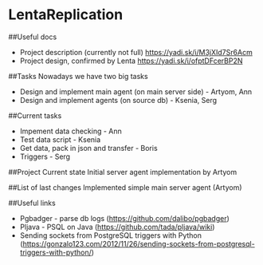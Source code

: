 # LentaReplication

##Useful docs
- Project description (currently not full) https://yadi.sk/i/M3jXId7Sr6Acm
- Project design, confirmed by Lenta https://yadi.sk/i/ofptDFcerBP2N

##Tasks
Nowadays we have two big tasks
- Design and implement main agent (on main server side) - Artyom, Ann
- Design and implement agents (on source db) - Ksenia, Serg

##Current tasks
- Impement data checking - Ann
- Test data script - Ksenia
- Get data, pack in json and transfer - Boris
- Triggers - Serg

##Project Current state
Initial server agent implementation by Artyom

##List of last changes
Implemented simple main server agent (Artyom)

##Useful links
- Pgbadger - parse db logs (https://github.com/dalibo/pgbadger)
- Pljava - PSQL on Java (https://github.com/tada/pljava/wiki)
- Sending sockets from PostgreSQL triggers with Python (https://gonzalo123.com/2012/11/26/sending-sockets-from-postgresql-triggers-with-python/)
